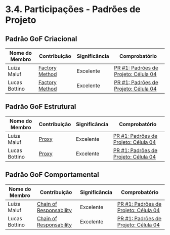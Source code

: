 # 3.4. Participações - Padrões de Projeto


## Padrão GoF Criacional

| Nome do Membro | Contribuição | Significância | Comprobatório |
| ---- | ----- | ------ | ---- |
| Luiza Maluf | [Factory Method](3.1.1.FactoryMethod.md) | Excelente | [PR #1: Padrões de Projeto: Célula 04](https://github.com/UnBArqDsw2025-1-Turma01/2025.1-T01-_G3_EuMeAmo_Entrega_03/pull/1)|
| Lucas Bottino | [Factory Method](3.1.1.FactoryMethod.md) | Excelente | [PR #1: Padrões de Projeto: Célula 04](https://github.com/UnBArqDsw2025-1-Turma01/2025.1-T01-_G3_EuMeAmo_Entrega_03/pull/1)|



## Padrão GoF Estrutural

| Nome do Membro | Contribuição | Significância | Comprobatório |
| ---- | ----- | ------ | ---- |
| Luiza Maluf | [Proxy](3.2.2.Proxy.md) | Excelente | [PR #1: Padrões de Projeto: Célula 04](https://github.com/UnBArqDsw2025-1-Turma01/2025.1-T01-_G3_EuMeAmo_Entrega_03/pull/1)|
| Lucas Bottino | [Proxy](3.2.2.Proxy.md) | Excelente | [PR #1: Padrões de Projeto: Célula 04](https://github.com/UnBArqDsw2025-1-Turma01/2025.1-T01-_G3_EuMeAmo_Entrega_03/pull/1)|

## Padrão GoF Comportamental

| Nome do Membro | Contribuição | Significância | Comprobatório |
| ---- | ----- | ------ | ---- |
| Luiza Maluf | [Chain of Responsability](3.3.2.ChainofResponsibility.md) | Excelente | [PR #1: Padrões de Projeto: Célula 04](https://github.com/UnBArqDsw2025-1-Turma01/2025.1-T01-_G3_EuMeAmo_Entrega_03/pull/1)|
| Lucas Bottino | [Chain of Responsability](3.3.2.ChainofResponsibility.md)  | Excelente | [PR #1: Padrões de Projeto: Célula 04](https://github.com/UnBArqDsw2025-1-Turma01/2025.1-T01-_G3_EuMeAmo_Entrega_03/pull/1)|